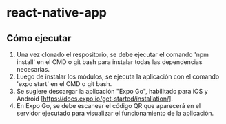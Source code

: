 # react-native-app

## Cómo ejecutar
 
1. Una vez clonado el respositorio, se debe ejecutar el comando 'npm install' en el CMD o git bash para instalar todas las dependencias necesarias.
2. Luego de instalar los módulos, se ejecuta la aplicación con el comando 'expo start' en el CMD o git bash.
3. Se sugiere descargar la aplicación "Expo Go", habilitado para iOS y Android [https://docs.expo.io/get-started/installation/].
4. En Expo Go, se debe escanear el código QR que aparecerá en el servidor ejecutado para visualizar el funcionamiento de la aplicación.
